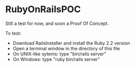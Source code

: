 # RubyOnRailsPOC
Still a test for now, and soon a Proof Of Concept.

To test:
- Download RailsInstaller and install the Ruby 2.2 version
- Open a terminal window in the directory of this file
- On UNIX-like sytems: type "bin/rails server"
- On Windows:          type "ruby bin/rails server"
